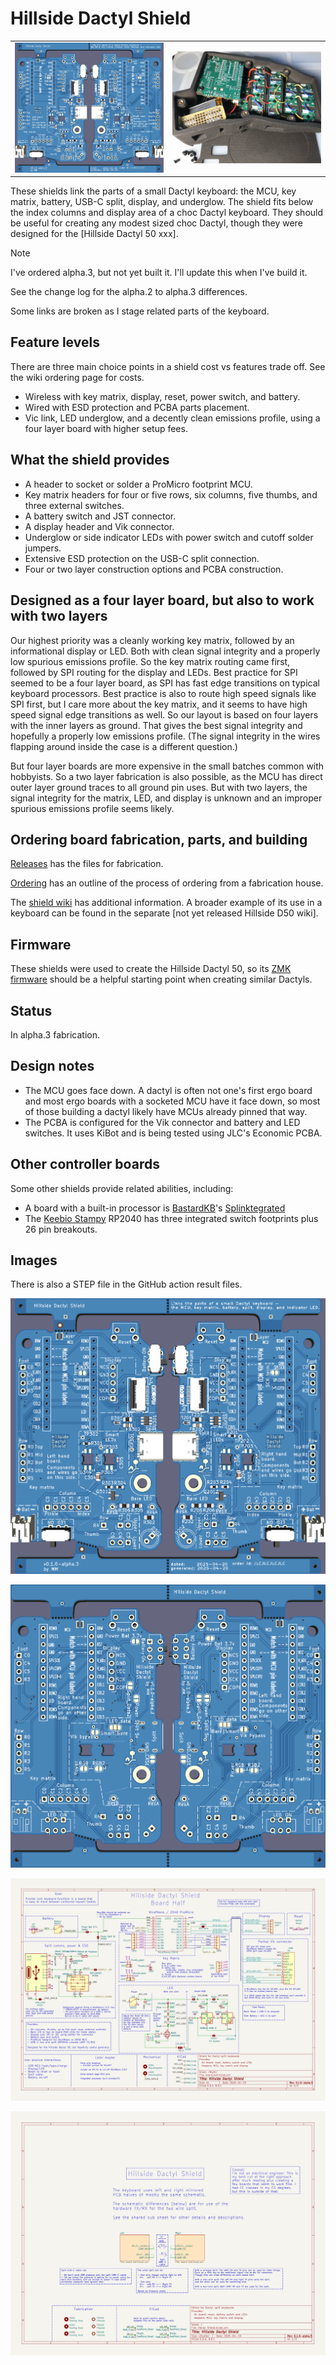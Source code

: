 # Hillside Dactyl Shield

|                 |                 |
|:-----------     |:----------------|
| ![Render front](./image/Dactyl_Shield-3D_top.png) | ![Use in Dactyl](./image/D50_insides.png) |


These shields link the parts of a small Dactyl keyboard:
    the MCU, key matrix, battery, USB-C split, display, and underglow.
The shield fits below the index columns and display area of a
    choc Dactyl keyboard.
They should be useful for creating any modest sized choc Dactyl,
    though they were designed for the [Hillside Dactyl 50 xxx].

> [!Note]
> I've ordered alpha.3, but not yet built it.
> I'll update this when I've build it.
>
> See the change log for the alpha.2 to alpha.3 differences.
>
> Some links are broken as I stage related parts of the keyboard.

## Feature levels

There are three main choice points in a shield cost vs features trade off.
See the wiki ordering page for costs.

- Wireless with key matrix, display, reset, power switch, and battery.
- Wired with ESD protection and PCBA parts placement.
- Vic link, LED underglow, and a decently clean emissions profile,
  using a four layer board with higher setup fees.

## What the shield provides

- A header to socket or solder a ProMicro footprint MCU.
- Key matrix headers for four or five rows, six columns,
   five thumbs, and three external switches.
- A battery switch and JST connector.
- A display header and Vik connector.
- Underglow or side indicator LEDs with power switch and cutoff solder jumpers.
- Extensive ESD protection on the USB-C split connection.
- Four or two layer construction options and PCBA construction.

## Designed as a four layer board, but also to work with two layers

Our highest priority was a cleanly working key matrix,
 followed by an informational display or LED.
Both with clean signal integrity and a properly low
  spurious emissions profile.
So the key matrix routing came first,
  followed by SPI routing for the display and LEDs.
Best practice for SPI seemed to be a four layer board,
    as SPI has fast edge transitions on typical keyboard processors.
Best practice is also to route high speed signals like SPI first,
    but I care more about the key matrix,
    and it seems to have high speed signal edge transitions as well.
So our layout is based on four layers with the inner layers as ground.
That gives the best signal integrity
  and hopefully a properly low emissions profile.
(The signal integrity in the wires flapping around inside the case
    is a different question.)

But four layer boards are more expensive in the small batches
    common with hobbyists.
So a two layer fabrication is also possible,
    as the MCU has direct outer layer ground traces to all ground pin uses.
But with two layers,
  the signal integrity for the matrix, LED, and display is unknown
  and an improper spurious emissions profile seems likely.

## Ordering board fabrication, parts, and building

[Releases](https://github.com/mmccoyd/hillside_dactyl_shield/releases)
    has the files for fabrication.

[Ordering](https://github.com/mmccoyd/hillside_dactyl_shield/wiki/User-ordering)
    has an outline of the process of ordering from a fabrication house.

The [shield wiki](https://github.com/mmccoyd/hillside_dactyl_shield/wiki)
  has additional information.
A broader example of its use in a keyboard can be found in the
  separate [not yet released Hillside D50 wiki].

## Firmware

These shields were used to create the Hillside Dactyl 50,
   so its [ZMK firmware](https://github.com/mmccoyd/zmk-hillsideD50)
   should be a helpful starting point when creating similar Dactyls.

## Status

In alpha.3 fabrication.

## Design notes

- The MCU goes face down.
  A dactyl is often not one's first ergo board
  and most ergo boards with a socketed MCU have it face down,
  so most of those building a dactyl likely have MCUs already pinned that way.
- The PCBA is configured for the Vik connector and battery and LED switches.
  It uses KiBot and is being tested using JLC's Economic PCBA.

## Other controller boards

Some other shields provide related abilities, including:

- A board with a built-in processor is
[BastardKB](https://bastardkb.com/)'s [Splinktegrated](https://bastardkb.com/product/splinktegrated-rp2040-controller/)
- The [Keebio Stampy](https://keeb.io/products/stampy-prototypes-rp2040-usb-c-controller-board-for-handwiring)
   RP2040 has three integrated switch footprints plus 26 pin breakouts.

## Images

There is also a STEP file in the GitHub action result files.

![Front](./image/Dactyl_Shield-3D_top.png)

![Back](./image/Dactyl_Shield-3D_bottom.png)

![Schematic side](./image/Dactyl_Shield-Right.svg)

![Schematic](./image/Dactyl_Shield-schematic.svg)

